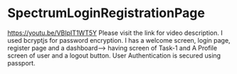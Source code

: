 # SpectrumLoginRegistrationPage
https://youtu.be/VBIpIT1WT5Y
Please visit the link for video description.
I used bcryptjs for password encryption. I has a welcome screen, login page, register page and a dashboard--> having screen of Task-1 and A Profile screen of user and a logout button. 
User Authentication is secured using passport.

